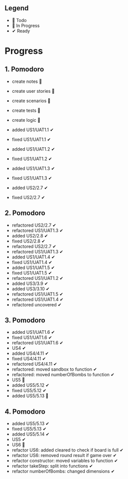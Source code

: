 ## Legend

- 📃 Todo
- 🚧 In Progress
- ✔ Ready

# Progress

## 1. Pomodoro
 - create notes 🚧
 - create user stories 🚧
 - create scenarios 🚧
 - create tests 🚧
 - create logic 🚧

 - added US1/UAT1.1 ✔
 - fixed US1/UAT1.1 ✔
 - added US1/UAT1.2 ✔
 - fixed US1/UAT1.2 ✔
 - added US1/UAT1.3 ✔
 - fixed US1/UAT1.3 ✔
 - added US2/2.7 ✔
 - fixed US2/2.7 ✔

## 2. Pomodoro
 - refactored US2/2.7 ✔
 - refactored US1/UAT1.3 ✔
 - added US2/2.8 ✔
 - fixed US2/2.8 ✔
 - refactored US2/2.7 ✔
 - refactored US1/UAT1.3 ✔
 - added US1/UAT1.4 ✔
 - fixed US1/UAT1.4 ✔
 - added US1/UAT1.5 ✔
 - fixed US1/UAT1.5 ✔
 - refactored US1/UAT1.2 ✔
 - added US3/3.9 ✔
 - added US3/3.10 ✔
 - refactored US1/UAT1.5 ✔
 - refactored US1/UAT1.4 ✔
 - refactored uncovered ✔

## 3. Pomodoro
 - added US1/UAT1.6 ✔
 - fixed US1/UAT1.6 ✔
 - refactored US1/UAT1.6 ✔
 - US4 ✔
 - added US4/4.11 ✔
 - fixed US4/4.11 ✔
 - refactored US4/4.11 ✔
 - refactored: moved sandbox to function ✔
 - refactored: moved numberOfBombs to function ✔
 - US5 🚧
 - added US5/5.12 ✔
 - fixed US5/5.12 ✔
 - added US5/5.13 🚧

## 4. Pomodoro
- added US5/5.13 ✔
- fixed US5/5.13 ✔
- added US5/5.14 ✔
- US5 ✔
- US6 🚧
- refactor US6: added cleared to check if board is full ✔
- refactor US6: removed round result if game over ✔
- refactor constructor: moved variables to function ✔
- refactor takeStep: split into functions ✔
- refactor numberOfBombs: changed dimensions ✔